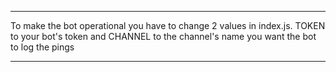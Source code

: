 ---------------------------------------------------------
To make the bot operational you have to change 2 values
in index.js. TOKEN to your bot's token and CHANNEL
to the channel's name you want the bot to log the pings

---------------------------------------------------------